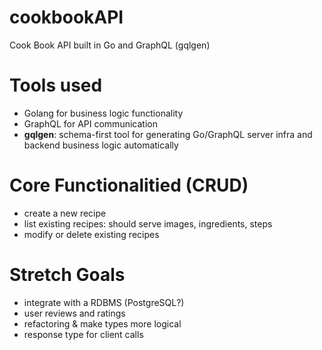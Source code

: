 # cookbookAPI
Cook Book API built in Go and GraphQL (gqlgen)

# Tools used
- Golang for business logic functionality
- GraphQL for API communication
- **gqlgen**: schema-first tool for generating Go/GraphQL server infra and backend business logic automatically

# Core Functionalitied (CRUD)
- create a new recipe
- list existing recipes: should serve images, ingredients, steps
- modify or delete existing recipes

# Stretch Goals
- integrate with a RDBMS (PostgreSQL?)
- user reviews and ratings
- refactoring & make types more logical
- response type for client calls

